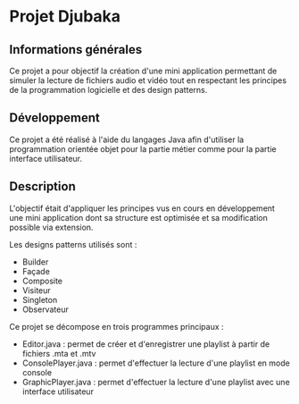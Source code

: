 # Projet Djubaka

## Informations générales

Ce projet a pour objectif la création d'une mini application permettant de simuler la lecture de fichiers
audio et vidéo tout en respectant les principes de la programmation logicielle et des design patterns.

## Développement

Ce projet a été réalisé à l'aide du langages Java afin d'utiliser la programmation orientée objet pour la
partie métier comme pour la partie interface utilisateur.

## Description

L'objectif était d'appliquer les principes vus en cours en développement une mini application dont sa 
structure est optimisée et sa modification possible via extension.

Les designs patterns utilisés sont :
- Builder
- Façade
- Composite
- Visiteur
- Singleton
- Observateur

Ce projet se décompose en trois programmes principaux :
- Editor.java : permet de créer et d'enregistrer une playlist à partir de fichiers .mta et .mtv
- ConsolePlayer.java : permet d'effectuer la lecture d'une playlist en mode console
- GraphicPlayer.java : permet d'effectuer la lecture d'une playlist avec une interface utilisateur
